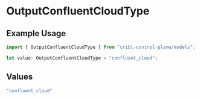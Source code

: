 # OutputConfluentCloudType

## Example Usage

```typescript
import { OutputConfluentCloudType } from "cribl-control-plane/models";

let value: OutputConfluentCloudType = "confluent_cloud";
```

## Values

```typescript
"confluent_cloud"
```